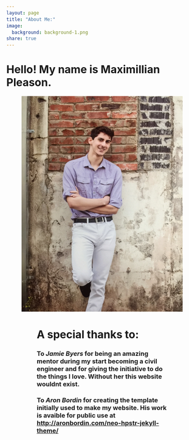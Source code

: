 ```yaml
---
layout: page
title: "About Me:"
image:
  background: background-1.png
share: true
---
```


# Hello! My name is Maximillian Pleason.

<figure class="half center">
  <img src="/images/profile.jpg" alt="">
<figure>

# A special thanks to:

### To *Jamie Byers* for being an amazing mentor during my start becoming a civil engineer and for giving the initiative to do the things I love. Without her this website wouldnt exist.

### To *Aron Bordin* for creating the template initially used to make my website. His work is avaible for public use at http://aronbordin.com/neo-hpstr-jekyll-theme/